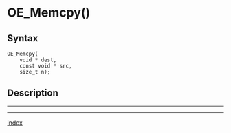 # OE_Memcpy()



## Syntax

    OE_Memcpy(
        void * dest,
        const void * src,
        size_t n);
## Description 

---
***
[index](index.md)

